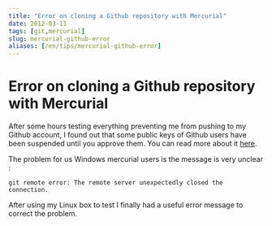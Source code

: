 ```yaml
---
title: "Error on cloning a Github repository with Mercurial"
date: 2012-03-11
tags: [git,mercurial]
slug: mercurial-github-error
aliases: [/en/tips/mercurial-github-error]
---
```

# Error on cloning a Github repository with Mercurial

After some hours testing everything preventing me from pushing to my Github account, I found out that some public keys of Github users have been suspended until you approve them. You can read more about it [here](https://github.com/blog/1068-public-key-security-vulnerability-and-mitigation).

The problem for us Windows mercurial users is the message is very unclear : 

```
git remote error: The remote server unexpectedly closed the connection.
```

After using my Linux box to test I finally had a useful error message to correct the problem.


